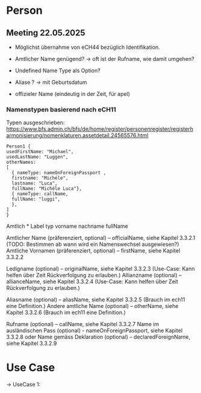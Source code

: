 # Person

## Meeting 22.05.2025

* Möglichst übernahme von eCH44 bezüglich Identifikation.

* Amtlicher Name genügend? -> oft ist der Rufname, wie damit umgehen?
* Undefined Name Type als Option?
* Aliase ? -> mit Geburtsdatum
* offizieler Name (eindeutig in der Zeit, für apel)

### Namenstypen basierend nach eCH11

Typen ausgeschrieben: https://www.bfs.admin.ch/bfs/de/home/register/personenregister/registerharmonisierung/nomenklaturen.assetdetail.24565576.html 

```
Person1 {
usedFirstName: "Michael",
usedLastName: "Luggen",
otherNames: 
[
  { nameType: nameOnForeignPassport , 
  firstname: "Michéle",
  lastname: "Luca",
  fullName: "Michéle Luca"},
  { nameType: callName, 
  fullName: "luggi",
  },
]
}
```

Amtlich * Label typ
  vorname
  nachname
  fullName

Amtlicher Name (präferenziert, optional) – officialName, siehe Kapitel 3.3.2.1   (TODO: Bestimmen ab wann wird ein Namenswechsel ausgewiesen?)
Amtliche Vornamen (präferenziert, optional) – firstName, siehe Kapitel 3.3.2.2

Ledigname (optional) – originalName, siehe Kapitel 3.3.2.3 (Use-Case: Kann helfen über Zeit Rückverfolgung zu erlauben.)
Allianzname (optional) – allianceName, siehe Kapitel 3.3.2.4 (Use-Case: Kann helfen über Zeit Rückverfolgung zu erlauben.)

Aliasname (optional) – aliasName, siehe Kapitel 3.3.2.5  (Brauch im ech11 eine Definition.)
Andere amtliche Name (optional) – otherName, siehe Kapitel 3.3.2.6 (Brauch im ech11 eine Definition.)

Rufname (optional) – callName, siehe Kapitel 3.3.2.7
  Name im ausländischen Pass (optional) - nameOnForeignPassport, siehe Kapitel 3.3.2.8
oder
  Name gemäss Deklaration (optional) – declaredForeignName, siehe Kapitel 3.3.2.9



  # Use Case

  -> UseCase 1: 
